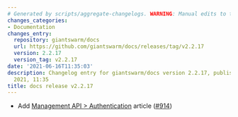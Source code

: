 ```yaml
---
# Generated by scripts/aggregate-changelogs. WARNING: Manual edits to this files will be overwritten.
changes_categories:
- Documentation
changes_entry:
  repository: giantswarm/docs
  url: https://github.com/giantswarm/docs/releases/tag/v2.2.17
  version: 2.2.17
  version_tag: v2.2.17
date: '2021-06-16T11:35:03'
description: Changelog entry for giantswarm/docs version 2.2.17, published on 16 June
  2021, 11:35
title: docs release v2.2.17
---
```


- Add [Management API > Authentication](https://docs.giantswarm.io/ui-api/management-api/authentication/) article ([#914](https://github.com/giantswarm/docs/pull/914))

